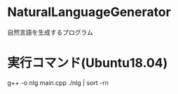 # NaturalLanguageGenerator
自然言語を生成するプログラム

# 実行コマンド(Ubuntu18.04)
g++ -o nlg main.cpp
./nlg | sort -rn
